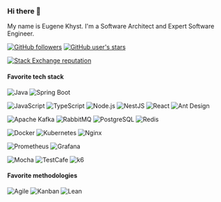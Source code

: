 ### Hi there 👋

My name is Eugene Khyst. I'm a Software Architect and Expert Software Engineer.

[![GitHub followers](https://img.shields.io/github/followers/evgeniy-khist?color=333&logo=github&logoColor=white&style=for-the-badge)](https://github.com/evgeniy-khist/)
[![GitHub user's stars](https://img.shields.io/github/stars/evgeniy-khist?affiliations=OWNER%2CCOLLABORATOR&color=333&logo=github&logoColor=white&style=for-the-badge)](https://github.com/evgeniy-khist/)

[![Stack Exchange reputation](https://img.shields.io/stackexchange/stackoverflow/r/7873775?color=FE7A16&logo=stack-overflow&style=for-the-badge)](https://stackoverflow.com/users/7873775/evgeniy-khyst)

#### Favorite tech stack

![Java](https://img.shields.io/badge/Java-ED8B00?style=for-the-badge&logo=openjdk&logoColor=black)
![Spring Boot](https://img.shields.io/badge/Spring_Boot-F2F4F9?style=for-the-badge&logo=spring-boot)

![JavaScript](https://img.shields.io/badge/JavaScript-F0DB4F?style=for-the-badge&logo=javascript&logoColor=323330)
![TypeScript](https://img.shields.io/badge/TypeScript-007ACC?style=for-the-badge&logo=typescript&logoColor=white)
![Node.js](https://img.shields.io/badge/Node.js-339933?style=for-the-badge&logo=nodedotjs&logoColor=white)
![NestJS](https://img.shields.io/badge/NestJS-e0234e?style=for-the-badge&logo=nestjs&logoColor=white)
![React](https://img.shields.io/badge/React-087ea4?style=for-the-badge&logo=react&logoColor=white)
![Ant Design](https://img.shields.io/badge/Ant_Design-1677FF?style=for-the-badge&logo=antdesign&logoColor=white)

![Apache Kafka](https://img.shields.io/badge/Apache_Kafka-231F20?style=for-the-badge&logo=apache-kafka&logoColor=white)
![RabbitMQ](https://img.shields.io/badge/rabbitmq-%23FF6600.svg?&style=for-the-badge&logo=rabbitmq&logoColor=white)
![PostgreSQL](https://img.shields.io/badge/PostgreSQL-316192?style=for-the-badge&logo=postgresql&logoColor=white)
![Redis](https://img.shields.io/badge/redis-%23DD0031.svg?&style=for-the-badge&logo=redis&logoColor=white)

![Docker](https://img.shields.io/badge/Docker-2CA5E0?style=for-the-badge&logo=docker&logoColor=white)
![Kubernetes](https://img.shields.io/badge/kubernetes-326ce5.svg?&style=for-the-badge&logo=kubernetes&logoColor=white)
![Nginx](https://img.shields.io/badge/Nginx-009639?style=for-the-badge&logo=nginx&logoColor=white)

![Prometheus](https://img.shields.io/badge/Prometheus-000000?style=for-the-badge&logo=prometheus)
![Grafana](https://img.shields.io/badge/Grafana-F2F4F9?style=for-the-badge&logo=grafana&logoColor=orange)

![Mocha](https://img.shields.io/badge/Mocha-8D6748?style=for-the-badge&logo=Mocha&logoColor=white)
![TestCafe](https://img.shields.io/badge/TestCafe-1a202e?style=for-the-badge&logo=testcafe&logoColor=white)
![k6](https://img.shields.io/badge/k6-7d64ff?style=for-the-badge&logo=k6&logoColor=white)

#### Favorite methodologies

![Agile](https://img.shields.io/badge/Agile-8fc95b?style=for-the-badge)
![Kanban](https://img.shields.io/badge/Kanban-71a8cf?style=for-the-badge)
![Lean](https://img.shields.io/badge/Lean-f1f1f1?style=for-the-badge)

